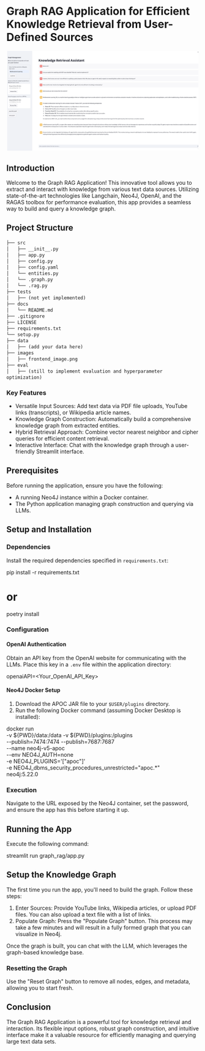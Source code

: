 # Graph RAG Application for Efficient Knowledge Retrieval from User-Defined Sources

<p align="center">
  <img src="images/GRAPH_RAG_frontend.png" alt="graph-rag" width="500"/>
</p>

## Introduction

Welcome to the Graph RAG Application! This innovative tool allows you to extract and interact with knowledge from various text data sources. Utilizing state-of-the-art technologies like Langchain, Neo4J, OpenAI, and the RAGAS toolbox for performance evaluation, this app provides a seamless way to build and query a knowledge graph.

## Project Structure

	├── src
	│   ├── __init__.py
	│   ├── app.py
	│   ├── config.py
	│   ├── config.yaml
	│   └── entities.py
	│   └── .graph.py
	│   └── .rag.py
	├── tests
	│   ├── (not yet implemented)
	├── docs
	│   └── README.md
	├── .gitignore
	├── LICENSE
	├── requirements.txt
	└── setup.py
	├── data
	│   ├── (add your data here)
	├── images
	│   ├── frontend_image.png
	├── eval
	│   ├── (still to implement evaluation and hyperparameter optimization)

### Key Features
- Versatile Input Sources: Add text data via PDF file uploads, YouTube links (transcripts), or Wikipedia article names.
- Knowledge Graph Construction: Automatically build a comprehensive knowledge graph from extracted entities.
- Hybrid Retrieval Approach: Combine vector nearest neighbor and cipher queries for efficient content retrieval.
- Interactive Interface: Chat with the knowledge graph through a user-friendly Streamlit interface.

## Prerequisites

Before running the application, ensure you have the following:
- A running Neo4J instance within a Docker container.
- The Python application managing graph construction and querying via LLMs.

## Setup and Installation

### Dependencies
Install the required dependencies specified in `requirements.txt`:

pip install -r requirements.txt
# or
poetry install

### Configuration

#### OpenAI Authentication
Obtain an API key from the OpenAI website for communicating with the LLMs. Place this key in a `.env` file within the application directory:

openaiAPI=<Your_OpenAI_API_Key>

#### Neo4J Docker Setup
1. Download the APOC JAR file to your `$USER/plugins` directory.
2. Run the following Docker command (assuming Docker Desktop is installed):

docker run \
  -v ${PWD}/data:/data -v ${PWD}/plugins:/plugins \
  --publish=7474:7474 --publish=7687:7687 \
  --name neo4j-v5-apoc \
  --env NEO4J_AUTH=none \
  -e NEO4J_PLUGINS='["apoc"]' \
  -e NEO4J_dbms_security_procedures_unrestricted="apoc.*" \
  neo4j:5.22.0

### Execution
Navigate to the URL exposed by the Neo4J container, set the password, and ensure the app has this before starting it up.

## Running the App
Execute the following command:

streamlit run graph_rag/app.py

## Setup the Knowledge Graph

The first time you run the app, you'll need to build the graph. Follow these steps:

1. Enter Sources: Provide YouTube links, Wikipedia articles, or upload PDF files. You can also upload a text file with a list of links.
2. Populate Graph: Press the "Populate Graph" button. This process may take a few minutes and will result in a fully formed graph that you can visualize in Neo4j.

Once the graph is built, you can chat with the LLM, which leverages the graph-based knowledge base.

### Resetting the Graph
Use the "Reset Graph" button to remove all nodes, edges, and metadata, allowing you to start fresh.

## Conclusion

The Graph RAG Application is a powerful tool for knowledge retrieval and interaction. Its flexible input options, robust graph construction, and intuitive interface make it a valuable resource for efficiently managing and querying large text data sets.
